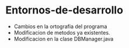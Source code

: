 # Entornos-de-desarrollo

- Cambios en la ortografia del programa
- Modificacion de metodos ya existentes.
- Modificacion en la clase DBManager.java
